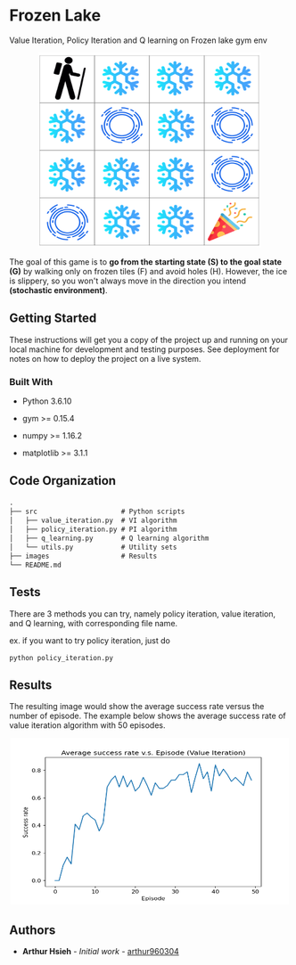# Frozen Lake

Value Iteration, Policy Iteration and Q learning on Frozen lake gym env

<p align="center">
  <img width="400" height="350" src="https://github.com/arthur960304/frozen-lake/blob/main/images/frozen-lake.png">
</p>

The goal of this game is to **go from the starting state (S) to the goal state (G)** by walking only on frozen tiles (F) and avoid holes (H). However, the ice is slippery, so you won't always move in the direction you intend **(stochastic environment)**.

## Getting Started

These instructions will get you a copy of the project up and running on your local machine for development and testing purposes. See deployment for notes on how to deploy the project on a live system.

### Built With

* Python 3.6.10

* gym >= 0.15.4

* numpy >= 1.16.2

* matplotlib >= 3.1.1

## Code Organization
```
.
├── src                     # Python scripts
│   ├── value_iteration.py  # VI algorithm
│   ├── policy_iteration.py # PI algorithm
│   ├── q_learning.py       # Q learning algorithm
│   └── utils.py            # Utility sets
├── images                  # Results
└── README.md
```

## Tests

There are 3 methods you can try, namely policy iteration, value iteration, and Q learning, with corresponding file name.

ex. if you want to try policy iteration, just do
```
python policy_iteration.py
```

## Results

The resulting image would show the average success rate versus the number of episode. The example below shows the average success rate of value iteration algorithm with 50 episodes.

<p align="center">
  <img width="500" height="300" src="https://github.com/arthur960304/frozen-lake/blob/main/images/VI.png">
</p>

## Authors

* **Arthur Hsieh** - *Initial work* - [arthur960304](https://github.com/arthur960304)
